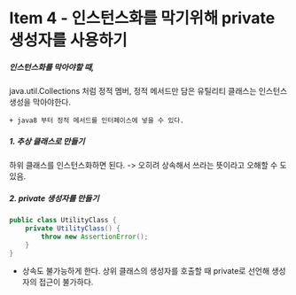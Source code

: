 # Item 4 - 인스턴스화를 막기위해 private 생성자를 사용하기

##### 인스턴스화를 막아야할 때,
java.util.Collections 처럼 정적 멤버, 정적 메서드만 담은 유틸리티 클래스는 인스턴스 생성을 막아야한다.

`+ java8 부터 정적 메서드를 인터페이스에 넣을 수 있다. `


##### 1. 추상 클래스로 만들기
하위 클래스를 인스턴스화하면 된다. -> 오히려 상속해서 쓰라는 뜻이라고 오해할 수 도 있음.

##### 2. private 생성자를 만들기

```java
public class UtilityClass {
	private UtilityClass() {
		throw new AssertionError();
	}
}
```
* 상속도 불가능하게 한다.
	상위 클래스의 생성자를 호출할 때 private로 선언해 생성자의 접근이 불가하다.


	
